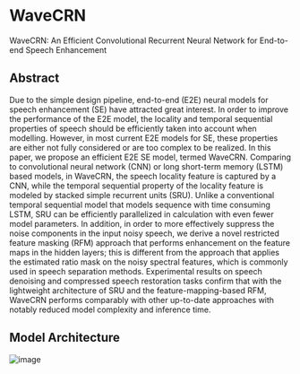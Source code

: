 # WaveCRN
WaveCRN: An Efficient Convolutional Recurrent Neural Network for End-to-end Speech Enhancement

## Abstract
Due to the simple design pipeline, end-to-end (E2E) neural models for speech enhancement (SE) have attracted great interest. In order to improve the performance of the E2E model, the locality and temporal sequential properties of speech should be efficiently taken into account when modelling. However, in most current E2E models for SE, these properties are either not fully considered or are too complex to be realized. In this paper, we propose an efficient E2E SE model, termed WaveCRN. Comparing to convolutional neural network (CNN) or long short-term memory (LSTM) based models, in WaveCRN, the speech locality feature is captured by a CNN, while the temporal sequential property of the locality feature is modeled by stacked simple recurrent units (SRU). Unlike a conventional temporal sequential model that models sequence with time consuming LSTM, SRU can be efficiently parallelized in calculation with even fewer model parameters. In addition, in order to more effectively suppress the noise components in the input noisy speech, we derive a novel restricted feature masking (RFM) approach that performs enhancement on the feature maps in the hidden layers; this is different from the approach that applies the estimated ratio mask on the noisy spectral features, which is commonly used in speech separation methods. Experimental results on speech denoising and compressed speech restoration tasks confirm that with the lightweight architecture of SRU and the feature-mapping-based RFM, WaveCRN performs comparably with other up-to-date approaches with notably reduced model complexity and inference time.

## Model Architecture
![image](https://github.com/aleXiehta/WaveCRN/images/model.png)
